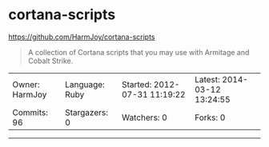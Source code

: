 # cortana-scripts

https://github.com/HarmJoy/cortana-scripts
<blockquote>
A collection of Cortana scripts that you may use with Armitage and Cobalt Strike.
</blockquote>

<table>
<tr><td>Owner: HarmJoy</td>
    <td>Language: Ruby</td>
    <td>Started: 2012-07-31 11:19:22</td>
    <td>Latest: 2014-03-12 13:24:55</td></tr>
<tr><td>Commits: 96</td>
    <td>Stargazers: 0</td>
    <td>Watchers: 0</td>
    <td>Forks: 0</td></tr>
</table>

---

